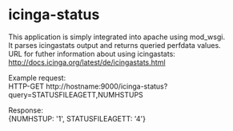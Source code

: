 icinga-status
=============

This application is simply integrated into apache using mod_wsgi.</br>
It parses icingastats output and returns queried perfdata values.</br>
URL for futher information about using icingastats: http://docs.icinga.org/latest/de/icingastats.html</br>

Example request:</br>
HTTP-GET http://hostname:9000/icinga-status?query=STATUSFILEAGETT,NUMHSTUPS

Response:</br>
{NUMHSTUP: '1', STATUSFILEAGETT: '4'}

